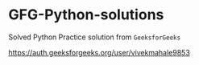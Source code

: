 # GFG-Python-solutions
Solved Python Practice solution from `GeeksforGeeks`

https://auth.geeksforgeeks.org/user/vivekmahale9853
